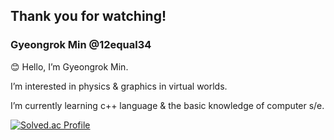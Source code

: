 ## Thank you for watching!

### Gyeongrok Min @12equal34

😊 Hello, I’m Gyeongrok Min.

I’m interested in physics & graphics in virtual worlds.

I’m currently learning c++ language & the basic knowledge of computer s/e.

[![Solved.ac Profile](http://mazassumnida.wtf/api/v2/generate_badge?boj=mingr)](https://solved.ac/mingr/)
<!---
12equal34/12equal34 is a ✨ special ✨ repository because its `README.md` (this file) appears on your GitHub profile.
You can click the Preview link to take a look at your changes.
--->
